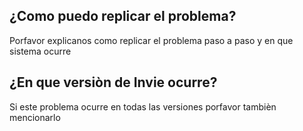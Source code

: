 ## ¿Como puedo replicar el problema?
Porfavor explicanos como replicar el problema paso a paso y en que sistema ocurre

## ¿En que versiòn de Invie ocurre?
Si este problema ocurre en todas las versiones porfavor tambièn mencionarlo
